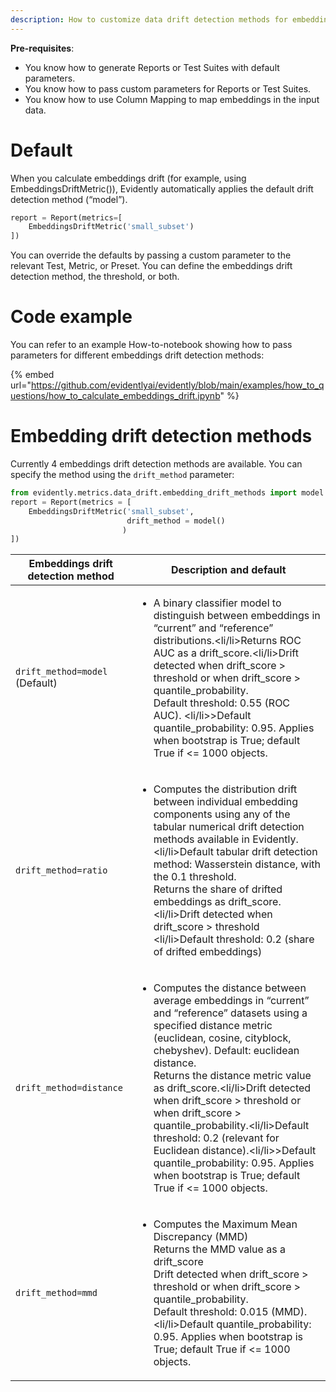 ```yaml
---
description: How to customize data drift detection methods for embeddings.
---
```


**Pre-requisites**:
* You know how to generate Reports or Test Suites with default parameters.
* You know how to pass custom parameters for Reports or Test Suites.
* You know how to use Column Mapping to map embeddings in the input data. 

# Default
When you calculate embeddings drift (for example, using EmbeddingsDriftMetric()), Evidently automatically applies the default drift detection method (“model”).

```python
report = Report(metrics=[
    EmbeddingsDriftMetric('small_subset')
])
```

You can override the defaults by passing a custom parameter to the relevant Test, Metric, or Preset. You can define the embeddings drift detection method, the threshold, or both. 

# Code example

You can refer to an example How-to-notebook showing how to pass parameters for different embeddings drift detection methods:

{% embed url="https://github.com/evidentlyai/evidently/blob/main/examples/how_to_questions/how_to_calculate_embeddings_drift.ipynb" %}

# Embedding drift detection methods

Currently 4 embeddings drift detection methods are available. You can specify the method using the `drift_method` parameter:

```python
from evidently.metrics.data_drift.embedding_drift_methods import model
report = Report(metrics = [
    EmbeddingsDriftMetric('small_subset', 
                          drift_method = model()
                         )
])
```

| Embeddings drift detection method | Description and default |
|---|---|
| `drift_method=model` <br>(Default) | <ul><li>A binary classifier model to distinguish between embeddings in “current” and “reference” distributions.<li/li>Returns ROC AUC as a drift_score.<li/li>Drift detected when drift_score > threshold or when  drift_score > quantile_probability.<br>Default threshold: 0.55 (ROC AUC). <li/li>>Default quantile_probability: 0.95. Applies when bootstrap is True; default True if <= 1000 objects.</li></ul> |
| `drift_method=ratio` | <ul><li>Computes the distribution drift between individual embedding components using any of the tabular numerical drift detection methods available in Evidently. <li/li>Default tabular drift detection method: Wasserstein distance, with the 0.1 threshold. <br>Returns the share of drifted embeddings as drift_score. <li/li>Drift detected when drift_score > threshold  <li/li>Default threshold: 0.2 (share of drifted embeddings)</li></ul> |
| `drift_method=distance` | <ul><li>Computes the distance between average embeddings in “current” and “reference” datasets using a specified distance metric (euclidean, cosine, cityblock, chebyshev). Default: euclidean distance. <br>Returns the distance metric value as drift_score.<li/li>Drift detected when drift_score > threshold or when  drift_score > quantile_probability.<li/li>Default threshold: 0.2 (relevant for Euclidean distance).<li/li>>Default quantile_probability: 0.95. Applies when bootstrap is True; default True if <= 1000 objects.</li></ul> |
| `drift_method=mmd` | <ul><li>Computes the Maximum Mean Discrepancy (MMD) <br>Returns the MMD value as a drift_score<br>Drift detected when drift_score > threshold or when  drift_score > quantile_probability.<br>Default threshold: 0.015 (MMD). <li/li>Default quantile_probability: 0.95. Applies when bootstrap is True; default True if <= 1000 objects.</li></ul> |
